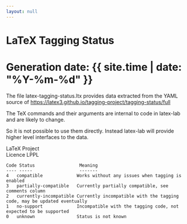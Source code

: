 ```yaml
---
layout: null
---
```


# LaTeX Tagging Status
# Generation date: {{ site.time | date: "%Y-%m-%d" }}

The file latex-tagging-status.ltx provides data extracted from the YAML source
of
https://latex3.github.io/tagging-project/tagging-status/full

The TeX commands and their arguments are internal to code in latex-lab
and are likely to change.

So it is not possible to use them directly.
Instead latex-lab will provide higher level interfaces to the data.

LaTeX Project  
Licence LPPL

```
Code Status                 Meaning  
---- -----                  -------  
4   compatible             Works without any issues when tagging is enabled  
3   partially-compatible   Currently partially compatible, see comments column  
2   currently-incompatible Currently incompatible with the tagging code, may be updated eventually  
1   no-support             Incompatible with the tagging code, not expected to be supported  
0   unknown                Status is not known
```
